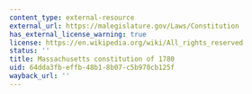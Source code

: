 ```yaml
---
content_type: external-resource
external_url: https://malegislature.gov/Laws/Constitution
has_external_license_warning: true
license: https://en.wikipedia.org/wiki/All_rights_reserved
status: ''
title: Massachusetts constitution of 1780
uid: 64dda3fb-effb-48b1-8b07-c5b970cb125f
wayback_url: ''
---
```

